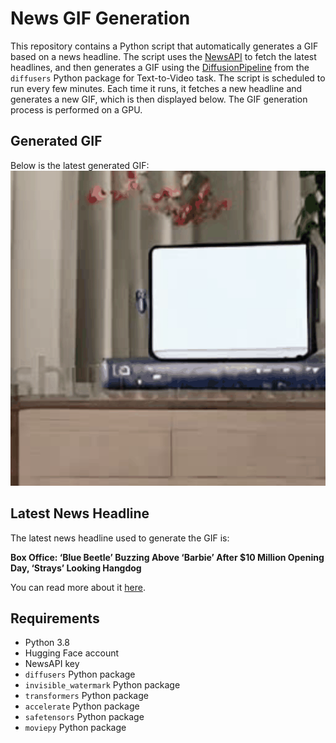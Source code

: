 # News GIF Generation
This repository contains a Python script that automatically generates a GIF based on a news headline. The script uses the [NewsAPI](https://newsapi.org/) to fetch the latest headlines, and then generates a GIF using the [DiffusionPipeline](https://github.com/huggingface/diffusers) from the `diffusers` Python package for Text-to-Video task.
The script is scheduled to run every few minutes. Each time it runs, it fetches a new headline and generates a new GIF, which is then displayed below. The GIF generation process is performed on a GPU.

## Generated GIF
Below is the latest generated GIF:
![Generated GIF](output.gif?raw=true&v=1692552834)

## Latest News Headline
The latest news headline used to generate the GIF is:

**Box Office: ‘Blue Beetle’ Buzzing Above ‘Barbie’ After $10 Million Opening Day, ‘Strays’ Looking Hangdog**

You can read more about it [here](https://variety.com/2023/film/box-office/blue-beetle-opening-day-strays-barbie-fifth-weekend-1235699962/).

## Requirements
- Python 3.8
- Hugging Face account
- NewsAPI key
- `diffusers` Python package
- `invisible_watermark` Python package
- `transformers` Python package
- `accelerate` Python package
- `safetensors` Python package
- `moviepy` Python package
